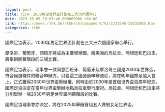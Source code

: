 ```yaml
---
layout: post
title: FIFA：2030男足世界盃計劃在三大洲六國舉行
date: 2023-10-05 13:03:46.000000000 +08:00
link: https://news.rthk.hk/rthk/ch/component/k2/1721595-20231005.htm
categories: rthk
---
```


國際足協表示，2030年男足世界盃計劃在三大洲六個國家聯合舉行。

摩洛哥、葡萄牙、西班牙將成為主要舉辦國，南美洲的烏拉圭、阿根廷和巴拉圭，將舉辦開幕階段的三場比賽。

國際足協表示，理事會一致同意西班牙、葡萄牙及摩洛哥三國是2030年世界盃，符合候選條件的聯合申辦方。只要這三國通過申辦流程，將在明年國際足協大會上，正式獲得2030年世界盃舉辦權。同時由於2030年是首屆世界盃百周年紀念，國際足協決定在當年世界盃舉辦地點烏拉圭舉行慶祝。烏拉圭、阿根廷和巴拉圭將分別舉辦一場2030年男足世界盃開幕階段的比賽。

國際足協理事會亦決定，將在2025年舉辦首屆五人賽制女足世界盃。
